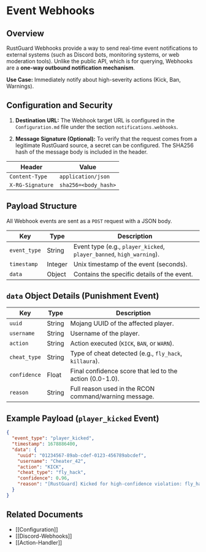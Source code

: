 # Event Webhooks

## Overview

RustGuard Webhooks provide a way to send real-time event notifications to external systems (such as Discord bots, monitoring systems, or web moderation tools). Unlike the public API, which is for querying, Webhooks are a **one-way outbound notification mechanism**.

**Use Case:** Immediately notify about high-severity actions (Kick, Ban, Warnings).

## Configuration and Security

1. **Destination URL:** The Webhook target URL is configured in the `Configuration.md` file under the section `notifications.webhooks`.
    
2. **Message Signature (Optional):** To verify that the request comes from a legitimate RustGuard source, a secret can be configured. The SHA256 hash of the message body is included in the header.
    

|Header|Value|
|---|---|
|`Content-Type`|`application/json`|
|`X-RG-Signature`|`sha256=<body_hash>`|

## Payload Structure

All Webhook events are sent as a `POST` request with a JSON body.

|Key|Type|Description|
|---|---|---|
|`event_type`|String|Event type (e.g., `player_kicked`, `player_banned`, `high_warning`).|
|`timestamp`|Integer|Unix timestamp of the event (seconds).|
|`data`|Object|Contains the specific details of the event.|

## `data` Object Details (Punishment Event)

|Key|Type|Description|
|---|---|---|
|`uuid`|String|Mojang UUID of the affected player.|
|`username`|String|Username of the player.|
|`action`|String|Action executed (`KICK`, `BAN`, or `WARN`).|
|`cheat_type`|String|Type of cheat detected (e.g., `fly_hack`, `killaura`).|
|`confidence`|Float|Final confidence score that led to the action (0.0-1.0).|
|`reason`|String|Full reason used in the RCON command/warning message.|

## Example Payload (`player_kicked` Event)

```json
{
  "event_type": "player_kicked",
  "timestamp": 1678886400,
  "data": {
    "uuid": "01234567-89ab-cdef-0123-456789abcdef",
    "username": "Cheater_42",
    "action": "KICK",
    "cheat_type": "fly_hack",
    "confidence": 0.96,
    "reason": "[RustGuard] Kicked for high-confidence violation: fly_hack"
  }
}
```

## Related Documents

- [[Configuration]]
- [[Discord-Webhooks]]
- [[Action-Handler]]